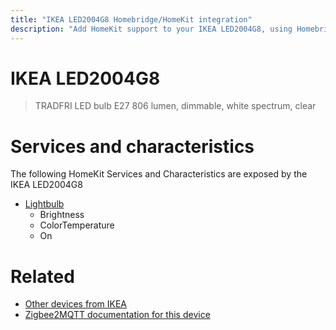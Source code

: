 ```yaml
---
title: "IKEA LED2004G8 Homebridge/HomeKit integration"
description: "Add HomeKit support to your IKEA LED2004G8, using Homebridge, Zigbee2MQTT and homebridge-z2m."
---
```

<!---
This file has been GENERATED using src/docgen/docgen.ts
DO NOT EDIT THIS FILE MANUALLY!
-->
# IKEA LED2004G8
> TRADFRI LED bulb E27 806 lumen, dimmable, white spectrum, clear


# Services and characteristics
The following HomeKit Services and Characteristics are exposed by
the IKEA LED2004G8

* [Lightbulb](../../light.md)
  * Brightness
  * ColorTemperature
  * On


# Related
* [Other devices from IKEA](../index.md#ikea)
* [Zigbee2MQTT documentation for this device](https://www.zigbee2mqtt.io/devices/LED2004G8.html)